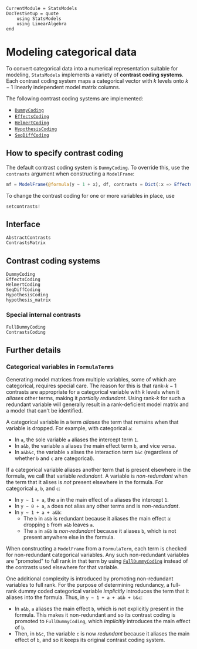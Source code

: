 ```@meta
CurrentModule = StatsModels
DocTestSetup = quote
    using StatsModels
    using LinearAlgebra
end
```

# Modeling categorical data

To convert categorical data into a numerical representation suitable for
modeling, `StatsModels` implements a variety of **contrast coding systems**.
Each contrast coding system maps a categorical vector with $k$ levels onto
$k-1$ linearly independent model matrix columns.

The following contrast coding systems are implemented:

* [`DummyCoding`](@ref)
* [`EffectsCoding`](@ref)
* [`HelmertCoding`](@ref)
* [`HypothesisCoding`](@ref)
* [`SeqDiffCoding`](@ref)

## How to specify contrast coding

The default contrast coding system is `DummyCoding`.  To override this, use
the `contrasts` argument when constructing a `ModelFrame`:

```julia
mf = ModelFrame(@formula(y ~ 1 + x), df, contrasts = Dict(:x => EffectsCoding()))
```

To change the contrast coding for one or more variables in place, use

```@docs
setcontrasts!
```

## Interface

```@docs
AbstractContrasts
ContrastsMatrix
```

## Contrast coding systems

```@docs
DummyCoding
EffectsCoding
HelmertCoding
SeqDiffCoding
HypothesisCoding
hypothesis_matrix
```

### Special internal contrasts

```@docs
FullDummyCoding
ContrastsCoding
```

## Further details

### Categorical variables in `FormulaTerm`s

Generating model matrices from multiple variables, some of which are
categorical, requires special care.  The reason for this is that rank-$k-1$
contrasts are appropriate for a categorical variable with $k$ levels when it
*aliases* other terms, making it *partially redundant*.  Using rank-$k$ for such
a redundant variable will generally result in a rank-deficient model matrix and
a model that can't be identified.

A categorical variable in a term *aliases* the term that remains when that
variable is dropped.  For example, with categorical `a`:

* In `a`, the sole variable `a` aliases the intercept term `1`.
* In `a&b`, the variable `a` aliases the main effect term `b`, and vice versa.
* In `a&b&c`, the variable `a` alises the interaction term `b&c` (regardless of
  whether `b` and `c` are categorical).

If a categorical variable aliases another term that is present elsewhere in the
formula, we call that variable *redundant*.  A variable is *non-redundant* when
the term that it alises is *not* present elsewhere in the formula.  For
categorical `a`, `b`, and `c`:

* In `y ~ 1 + a`, the `a` in the main effect of `a` aliases the intercept `1`.
* In `y ~ 0 + a`, `a` does not alias any other terms and is *non-redundant*.
* In `y ~ 1 + a + a&b`:
    * The `b` in `a&b` is redundant because it aliases the main effect `a`:
      dropping `b` from `a&b` leaves `a`.
    * The `a` in `a&b` is *non-redundant* because it aliases `b`, which is not
      present anywhere else in the formula.

When constructing a `ModelFrame` from a `FormulaTerm`, each term is checked for
non-redundant categorical variables.  Any such non-redundant variables are
"promoted" to full rank in that term by using [`FullDummyCoding`](@ref) instead
of the contrasts used elsewhere for that variable.

One additional complexity is introduced by promoting non-redundant variables to
full rank.  For the purpose of determining redundancy, a full-rank dummy coded
categorical variable *implicitly* introduces the term that it aliases into the
formula.  Thus, in `y ~ 1 + a + a&b + b&c`:

* In `a&b`, `a` aliases the main effect `b`, which is not explicitly present in
  the formula.  This makes it non-redundant and so its contrast coding is
  promoted to `FullDummyCoding`, which *implicitly* introduces the main effect
  of `b`.
* Then, in `b&c`, the variable `c` is now *redundant* because it aliases the main
  effect of `b`, and so it keeps its original contrast coding system.
